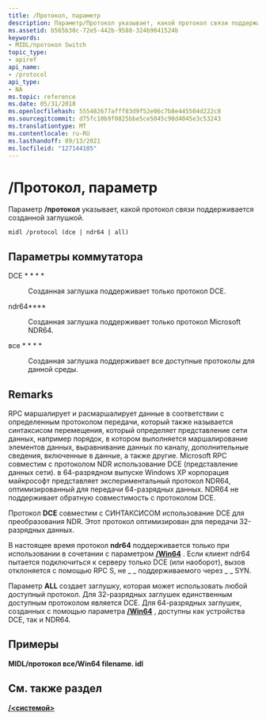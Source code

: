 ```yaml
---
title: /Протокол, параметр
description: Параметр/Протокол указывает, какой протокол связи поддерживается созданной заглушкой.
ms.assetid: b565b30c-72e5-442b-9588-324b9041524b
keywords:
- MIDL/протокол Switch
topic_type:
- apiref
api_name:
- /protocol
api_type:
- NA
ms.topic: reference
ms.date: 05/31/2018
ms.openlocfilehash: 555482677afff83d9f52e06c7b8e445504d222c8
ms.sourcegitcommit: d75fc10b9f0825bbe5ce5045c90d4045e3c53243
ms.translationtype: MT
ms.contentlocale: ru-RU
ms.lasthandoff: 09/13/2021
ms.locfileid: "127144105"
---
```

# <a name="protocol-switch"></a>/Протокол, параметр

Параметр **/протокол** указывает, какой протокол связи поддерживается созданной заглушкой.

``` syntax
midl /protocol (dce | ndr64 | all)
```

## <a name="switch-options"></a>Параметры коммутатора

<dl> <dt>

 
</dt> <dd>

<dt>

<span id="dce"></span><span id="DCE"></span>

<span id="dce"></span><span id="DCE"></span>DCE * * * *


</dt> <dd>

Созданная заглушка поддерживает только протокол DCE.

</dd> <dt>

<span id="ndr64"></span><span id="NDR64"></span>

<span id="ndr64"></span><span id="NDR64"></span>ndr64****


</dt> <dd>

Созданная заглушка поддерживает только протокол Microsoft NDR64.

</dd> <dt>

<span id="all"></span><span id="ALL"></span>

<span id="all"></span><span id="ALL"></span>все * * * *


</dt> <dd>

Созданная заглушка поддерживает все доступные протоколы для данной среды.

</dd> </dl> </dd> </dl>

## <a name="remarks"></a>Remarks

RPC маршалирует и расмаршалирует данные в соответствии с определенным протоколом передачи, который также называется синтаксисом перемещения, который определяет представление сети данных, например порядок, в котором выполняется маршалирование элементов данных, выравнивание данных по каналу, дополнительные сведения, включенные в данные, а также другие. Microsoft RPC совместим с протоколом NDR использование DCE (представление данных сети). в 64-разрядном выпуске Windows XP корпорация майкрософт представляет экспериментальный протокол NDR64, оптимизированный для передачи 64-разрядных данных. NDR64 не поддерживает обратную совместимость с протоколом DCE.

Протокол **DCE** совместим с СИНТАКСИСОМ использование DCE для преобразования NDR. Этот протокол оптимизирован для передачи 32-разрядных данных.

В настоящее время протокол **ndr64** поддерживается только при использовании в сочетании с параметром [**/Win64**](-win64.md) . Если клиент ndr64 пытается подключиться к серверу только DCE (или наоборот), вызов отклоняется с помощью RPC S, не \_ \_ поддерживаемого через \_ \_ SYN.

Параметр **ALL** создает заглушку, которая может использовать любой доступный протокол. Для 32-разрядных заглушек единственным доступным протоколом является DCE. Для 64-разрядных заглушек, созданных с помощью параметра [**/Win64**](-win64.md) , доступны как устройства DCE, так и NDR64.

## <a name="examples"></a>Примеры

**MIDL/протокол все/Win64 filename. idl**

## <a name="see-also"></a>См. также раздел

<dl> <dt>

[**/&lt;системой&gt;**](-system-.md)
</dt> </dl>

 

 




